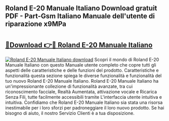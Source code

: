 ## Roland E-20 Manuale Italiano Download gratuit PDF - Part-Gsm Italiano Manuale dell'utente di riparazione x9MPa

# <h2><a href="http://df9snv2.blite.top/?on=Roland+E-20+Manuale+Italiano">🔗Download 👉🔴 Roland E-20 Manuale Italiano</a></h2>

[![Roland E-20 Manuale Italiano download](https://i.imgur.com/lujVjoI.png)](http://df9snv2.blite.top/?on=Roland+E-20+Manuale+Italiano)
Scopri il mondo di Roland E-20 Manuale Italiano con questo Manuale utente completo che copre tutti gli aspetti delle caratteristiche e delle funzioni del prodotto. Caratteristiche e funzionalità questa sezione spiega le diverse funzionalità e funzionalità del tuo nuovo Roland E-20 Manuale Italiano. Roland E-20 Manuale Italiano ha un'impressionante collezione di funzionalità avanzate, tra cui riconoscimento facciale, Realtà Aumentata, attivazione vocale e Ricarica Senza Fili, tutte facilmente accessibili tramite L'interfaccia utente intuitiva e intuitiva. Confidiamo che Roland E-20 Manuale Italiano sia stata una risorsa inestimabile per i loro sforzi per padroneggiare il loro nuovo prodotto. Se hai bisogno di aiuto, il nostro Servizio Clienti è a tua disposizione.
